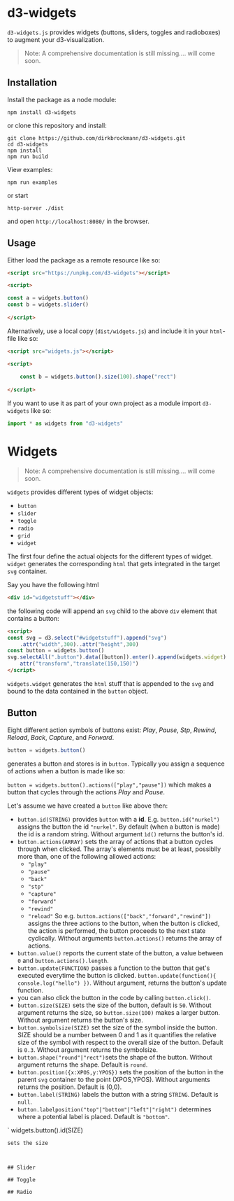 # d3-widgets

```d3-widgets.js``` provides widgets (buttons, sliders, toggles and radioboxes) to augment your d3-visualization.

> Note: A comprehensive documentation is still missing.... will come soon.

## Installation

Install the package as a node module:

```shell
npm install d3-widgets
```

or clone this repository and install:

```shell
git clone https://github.com/dirkbrockmann/d3-widgets.git
cd d3-widgets
npm install
npm run build
```

View examples:

```shell
npm run examples
```

or start

```shell
http-server ./dist
```

and open `http://localhost:8080/` in the browser.


## Usage

Either load the package as a remote resource like so:

```html
<script src="https://unpkg.com/d3-widgets"></script>
```

```html 
<script>

const a = widgets.button()
const b = widgets.slider()
	
</script>
``` 

Alternatively, use a local copy (`dist/widgets.js`) and include it  in your `html`-file like so:

```html
<script src="widgets.js"></script>
```

```html
<script>
	
	const b = widgets.button().size(100).shape("rect")
	
</script>
```

If you want to use it as part of your own project as a module import `d3-widgets` like so:

```js
import * as widgets from "d3-widgets"
```

# Widgets

> Note: A comprehensive documentation is still missing.... will come soon.

`widgets` provides different types of widget objects:

- `button`
- `slider`
- `toggle`
- `radio`
- `grid`
- `widget`

The first four define the actual objects for the different types of widget. `widget` generates the corresponding `html` that gets integrated in the target `svg` container.

Say you have the following html
```html
<div id="widgetstuff"></div>
```
the following code will append an  `svg` child to the above `div` element that contains a button:
```html
<script>
const svg = d3.select("#widgetstuff").append("svg")
    .attr("width",300)..attr("height",300)
const button = widgets.button()
svg.selectAll(".button").data([button]).enter().append(widgets.widget)
    attr("transform","translate(150,150)")
</script>
```

`widgets.widget` generates the `html` stuff that is appended to the `svg` and bound to the data contained in the `button` object.

## Button

Eight different action symbols of buttons exist: _Play_, _Pause_, _Stp_, _Rewind_, _Reload_, _Back_, _Capture_, and _Forward_.

```javascript
button = widgets.button()
``` 
generates a button and stores is in `button`. Typically you assign a sequence of actions when a button is made like so:

`button = widgets.button().actions(["play","pause"])` which makes a button that cycles through the actions _Play_ and _Pause_.

Let's assume we have created a `button` like above then: 

- `button.id(STRING)` provides `button` with a **id**. E.g. `button.id("nurkel")` assigns the button the id `"nurkel"`.  By default (when a button is made) the id is a random string. Without argument `ìd()` returns the button's id.
- `button.actions(ARRAY)` sets the array of actions that a button cycles through when clicked. The array's elements must be at least, possiblly more than, one of the following allowed actions:
    - `"play"`
    - `"pause"`
    - `"back"`
    - `"stp"`
    - `"capture"`
    - `"forward"`
    - `"rewind"`
    - `"reload"`
So e.g. `button.actions(["back","forward","rewind"])` assigns the three actions to the button, when the button is clicked, the action is performed, the button proceeds to the next state cyclically. Without arguments `button.actions()` returns the array of actions.
- `button.value()` reports the current state of the button, a value between `0` and `button.actions().length`.
- `button.update(FUNCTION)` passes a function to the button that get's executed everytime the button is clicked. `button.update(function(){ console.log("hello") })`. Without argument, returns the button's update function.
- you can also click the button in the code by calling `button.click()`.
- `button.size(SIZE)` sets the size of the button, default is `50`. Without argument returns the size, so `button.size(100)` makes a larger button. Without argument returns the button's size.
- `button.symbolsize(SIZE)` set the size of the symbol inside the button. SIZE should be a number between 0 and 1 as it quantifies the relative size of the symbol with respect to the overall size of the button. Default is `0.3`. Without argument returns the symbolsize.
- `button.shape("round"|"rect")`sets the shape of the button. Without argument returns the shape. Default is `round`.
- `button.position({x:XPOS,y:YPOS})` sets the position of the button in the parent `svg` container to the point (XPOS,YPOS). Without arguments returns the position. Default is (0,0).
- `button.label(STRING)` labels the button with a string `STRING`. Default is `null`.
- `button.labelposition("top"|"bottom"|"left"|"right")` determines where a potential label is placed. Default is `"bottom"`.

`
widgets.button().id(SIZE)
```
sets the size



## Slider

## Toggle

## Radio